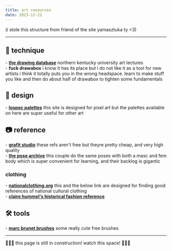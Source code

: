 ```yaml
---
title: art resources
date: 2023-12-21
---
```


(i stole this structure from friend of the site yamasztuka ty <3)

---

## 🤸 technique
\- **[the drawing database](https://www.youtube.com/@thedrawingdatabase8743)** northern kentucky university art lectures  
\- **fuck drawabox** i know it has its place but i do not like it as a tool for new artists i think it totally puts you in the wrong headspace. learn to make stuff you like and then do about half of drawabox to tighten some fundamentals

## 📐 design
\- **[lospec palettes](https://lospec.com/palette-list)** this site is designed for pixel art but the palettes available on here are super useful for other art

## 📷 reference
\- **[grafit studio](https://grafitschool.gumroad.com/)** these refs aren't free but theyre pretty cheap, and very high quality  
\- **[the pose archive](https://www.deviantart.com/theposearchives)** this couple do the same poses with both a masc and fem body which is super convenient for learning, and their backlog is gigantic

### clothing
\- **[nationalclothing.org](https://nationalclothing.org/)** this and the below link are designed for finding good references of national cultural clothing  
\- **[claire hummel's historical fashion reference](https://docs.google.com/document/u/0/d/1R8eulTsb9Zlc7h2H917dNJZS9s0rIq9OAu7LpSS9F2k/mobilebasic?pli=1)**  

## 🛠️ tools
\- **[marc brunet brushes](https://cubebrush.co/mb/products/m2ri4q/starter-brush-pack-2023)** some really cute free brushes  

---

🚧👷‍♂️ this page is still in construction! watch this space! 👷‍♀️🚧